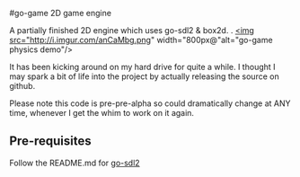 #go-game 2D game engine

A partially finished 2D engine which uses go-sdl2 & box2d.
.
<a href="http://i.imgur.com/anCaMbg.png"><img src="http://i.imgur.com/anCaMbg.png" width="800px@"alt="go-game physics demo"/></a>

It has been kicking around on my hard drive for quite a while.  I thought I may spark a bit of life into the project by actually releasing the source on github.

Please note this code is pre-pre-alpha so could dramatically change at ANY time, whenever I get the whim to work on it again.

## Pre-requisites

Follow the README.md for [go-sdl2](https://github.com/veandco/go-sdl2/blob/master/README.md)

